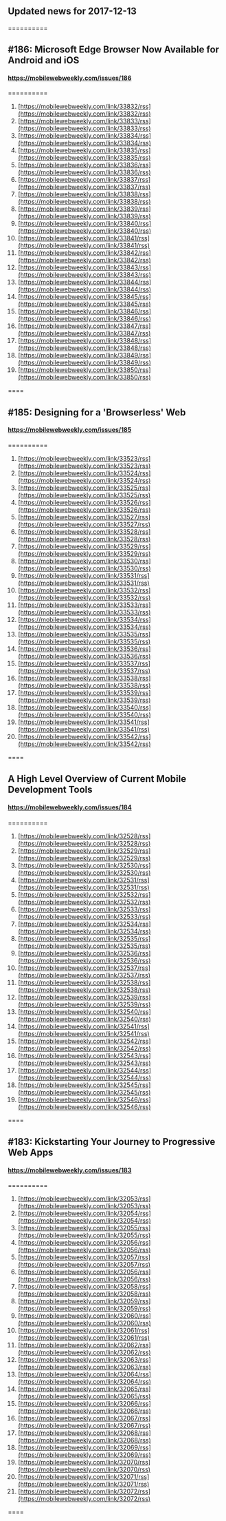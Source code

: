 ## Updated news for 2017-12-13 

==========
## #186: Microsoft Edge Browser Now Available for Android and iOS
#### https://mobilewebweekly.com/issues/186

==========
  1. [https://mobilewebweekly.com/link/33832/rss](https://mobilewebweekly.com/link/33832/rss) 
  2. [https://mobilewebweekly.com/link/33833/rss](https://mobilewebweekly.com/link/33833/rss) 
  3. [https://mobilewebweekly.com/link/33834/rss](https://mobilewebweekly.com/link/33834/rss) 
  4. [https://mobilewebweekly.com/link/33835/rss](https://mobilewebweekly.com/link/33835/rss) 
  6. [https://mobilewebweekly.com/link/33836/rss](https://mobilewebweekly.com/link/33836/rss) 
  7. [https://mobilewebweekly.com/link/33837/rss](https://mobilewebweekly.com/link/33837/rss) 
  8. [https://mobilewebweekly.com/link/33838/rss](https://mobilewebweekly.com/link/33838/rss) 
  9. [https://mobilewebweekly.com/link/33839/rss](https://mobilewebweekly.com/link/33839/rss) 
  10. [https://mobilewebweekly.com/link/33840/rss](https://mobilewebweekly.com/link/33840/rss) 
  11. [https://mobilewebweekly.com/link/33841/rss](https://mobilewebweekly.com/link/33841/rss) 
  12. [https://mobilewebweekly.com/link/33842/rss](https://mobilewebweekly.com/link/33842/rss) 
  13. [https://mobilewebweekly.com/link/33843/rss](https://mobilewebweekly.com/link/33843/rss) 
  14. [https://mobilewebweekly.com/link/33844/rss](https://mobilewebweekly.com/link/33844/rss) 
  15. [https://mobilewebweekly.com/link/33845/rss](https://mobilewebweekly.com/link/33845/rss) 
  16. [https://mobilewebweekly.com/link/33846/rss](https://mobilewebweekly.com/link/33846/rss) 
  18. [https://mobilewebweekly.com/link/33847/rss](https://mobilewebweekly.com/link/33847/rss) 
  19. [https://mobilewebweekly.com/link/33848/rss](https://mobilewebweekly.com/link/33848/rss) 
  20. [https://mobilewebweekly.com/link/33849/rss](https://mobilewebweekly.com/link/33849/rss) 
  21. [https://mobilewebweekly.com/link/33850/rss](https://mobilewebweekly.com/link/33850/rss) 

====
## #185: Designing for a 'Browserless' Web
#### https://mobilewebweekly.com/issues/185

==========
  1. [https://mobilewebweekly.com/link/33523/rss](https://mobilewebweekly.com/link/33523/rss) 
  2. [https://mobilewebweekly.com/link/33524/rss](https://mobilewebweekly.com/link/33524/rss) 
  3. [https://mobilewebweekly.com/link/33525/rss](https://mobilewebweekly.com/link/33525/rss) 
  4. [https://mobilewebweekly.com/link/33526/rss](https://mobilewebweekly.com/link/33526/rss) 
  5. [https://mobilewebweekly.com/link/33527/rss](https://mobilewebweekly.com/link/33527/rss) 
  7. [https://mobilewebweekly.com/link/33528/rss](https://mobilewebweekly.com/link/33528/rss) 
  8. [https://mobilewebweekly.com/link/33529/rss](https://mobilewebweekly.com/link/33529/rss) 
  9. [https://mobilewebweekly.com/link/33530/rss](https://mobilewebweekly.com/link/33530/rss) 
  10. [https://mobilewebweekly.com/link/33531/rss](https://mobilewebweekly.com/link/33531/rss) 
  11. [https://mobilewebweekly.com/link/33532/rss](https://mobilewebweekly.com/link/33532/rss) 
  12. [https://mobilewebweekly.com/link/33533/rss](https://mobilewebweekly.com/link/33533/rss) 
  13. [https://mobilewebweekly.com/link/33534/rss](https://mobilewebweekly.com/link/33534/rss) 
  14. [https://mobilewebweekly.com/link/33535/rss](https://mobilewebweekly.com/link/33535/rss) 
  15. [https://mobilewebweekly.com/link/33536/rss](https://mobilewebweekly.com/link/33536/rss) 
  16. [https://mobilewebweekly.com/link/33537/rss](https://mobilewebweekly.com/link/33537/rss) 
  17. [https://mobilewebweekly.com/link/33538/rss](https://mobilewebweekly.com/link/33538/rss) 
  18. [https://mobilewebweekly.com/link/33539/rss](https://mobilewebweekly.com/link/33539/rss) 
  19. [https://mobilewebweekly.com/link/33540/rss](https://mobilewebweekly.com/link/33540/rss) 
  20. [https://mobilewebweekly.com/link/33541/rss](https://mobilewebweekly.com/link/33541/rss) 
  21. [https://mobilewebweekly.com/link/33542/rss](https://mobilewebweekly.com/link/33542/rss) 

====
## A High Level Overview of Current Mobile Development Tools
#### https://mobilewebweekly.com/issues/184

==========
  1. [https://mobilewebweekly.com/link/32528/rss](https://mobilewebweekly.com/link/32528/rss) 
  2. [https://mobilewebweekly.com/link/32529/rss](https://mobilewebweekly.com/link/32529/rss) 
  3. [https://mobilewebweekly.com/link/32530/rss](https://mobilewebweekly.com/link/32530/rss) 
  4. [https://mobilewebweekly.com/link/32531/rss](https://mobilewebweekly.com/link/32531/rss) 
  6. [https://mobilewebweekly.com/link/32532/rss](https://mobilewebweekly.com/link/32532/rss) 
  7. [https://mobilewebweekly.com/link/32533/rss](https://mobilewebweekly.com/link/32533/rss) 
  8. [https://mobilewebweekly.com/link/32534/rss](https://mobilewebweekly.com/link/32534/rss) 
  9. [https://mobilewebweekly.com/link/32535/rss](https://mobilewebweekly.com/link/32535/rss) 
  10. [https://mobilewebweekly.com/link/32536/rss](https://mobilewebweekly.com/link/32536/rss) 
  11. [https://mobilewebweekly.com/link/32537/rss](https://mobilewebweekly.com/link/32537/rss) 
  12. [https://mobilewebweekly.com/link/32538/rss](https://mobilewebweekly.com/link/32538/rss) 
  13. [https://mobilewebweekly.com/link/32539/rss](https://mobilewebweekly.com/link/32539/rss) 
  14. [https://mobilewebweekly.com/link/32540/rss](https://mobilewebweekly.com/link/32540/rss) 
  16. [https://mobilewebweekly.com/link/32541/rss](https://mobilewebweekly.com/link/32541/rss) 
  17. [https://mobilewebweekly.com/link/32542/rss](https://mobilewebweekly.com/link/32542/rss) 
  18. [https://mobilewebweekly.com/link/32543/rss](https://mobilewebweekly.com/link/32543/rss) 
  19. [https://mobilewebweekly.com/link/32544/rss](https://mobilewebweekly.com/link/32544/rss) 
  20. [https://mobilewebweekly.com/link/32545/rss](https://mobilewebweekly.com/link/32545/rss) 
  21. [https://mobilewebweekly.com/link/32546/rss](https://mobilewebweekly.com/link/32546/rss) 

====
## #183: Kickstarting Your Journey to Progressive Web Apps
#### https://mobilewebweekly.com/issues/183

==========
  1. [https://mobilewebweekly.com/link/32053/rss](https://mobilewebweekly.com/link/32053/rss) 
  2. [https://mobilewebweekly.com/link/32054/rss](https://mobilewebweekly.com/link/32054/rss) 
  3. [https://mobilewebweekly.com/link/32055/rss](https://mobilewebweekly.com/link/32055/rss) 
  4. [https://mobilewebweekly.com/link/32056/rss](https://mobilewebweekly.com/link/32056/rss) 
  5. [https://mobilewebweekly.com/link/32057/rss](https://mobilewebweekly.com/link/32057/rss) 
  6. [https://mobilewebweekly.com/link/32056/rss](https://mobilewebweekly.com/link/32056/rss) 
  7. [https://mobilewebweekly.com/link/32058/rss](https://mobilewebweekly.com/link/32058/rss) 
  8. [https://mobilewebweekly.com/link/32059/rss](https://mobilewebweekly.com/link/32059/rss) 
  9. [https://mobilewebweekly.com/link/32060/rss](https://mobilewebweekly.com/link/32060/rss) 
  10. [https://mobilewebweekly.com/link/32061/rss](https://mobilewebweekly.com/link/32061/rss) 
  11. [https://mobilewebweekly.com/link/32062/rss](https://mobilewebweekly.com/link/32062/rss) 
  12. [https://mobilewebweekly.com/link/32063/rss](https://mobilewebweekly.com/link/32063/rss) 
  13. [https://mobilewebweekly.com/link/32064/rss](https://mobilewebweekly.com/link/32064/rss) 
  15. [https://mobilewebweekly.com/link/32065/rss](https://mobilewebweekly.com/link/32065/rss) 
  16. [https://mobilewebweekly.com/link/32066/rss](https://mobilewebweekly.com/link/32066/rss) 
  17. [https://mobilewebweekly.com/link/32067/rss](https://mobilewebweekly.com/link/32067/rss) 
  18. [https://mobilewebweekly.com/link/32068/rss](https://mobilewebweekly.com/link/32068/rss) 
  19. [https://mobilewebweekly.com/link/32069/rss](https://mobilewebweekly.com/link/32069/rss) 
  20. [https://mobilewebweekly.com/link/32070/rss](https://mobilewebweekly.com/link/32070/rss) 
  21. [https://mobilewebweekly.com/link/32071/rss](https://mobilewebweekly.com/link/32071/rss) 
  22. [https://mobilewebweekly.com/link/32072/rss](https://mobilewebweekly.com/link/32072/rss) 

====
